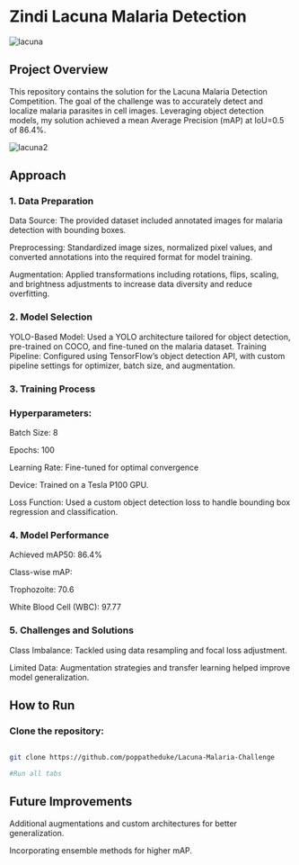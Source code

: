 # Zindi Lacuna Malaria Detection

![lacuna](https://github.com/user-attachments/assets/beca1bfe-dd05-4f28-8e9a-3ab008ad8d09)

## Project Overview

This repository contains the solution for the Lacuna Malaria Detection Competition. The goal of the challenge was to accurately detect and localize malaria parasites in cell images. Leveraging object detection models, my solution achieved a mean Average Precision (mAP) at IoU=0.5 of 86.4%.

![lacuna2](https://github.com/user-attachments/assets/52415d8c-d204-4308-9bbd-df3ffd9407be) 


## Approach

### 1. Data Preparation
Data Source: The provided dataset included annotated images for malaria detection with bounding boxes.

Preprocessing: Standardized image sizes, normalized pixel values, and converted annotations into the required format for model training.

Augmentation: Applied transformations including rotations, flips, scaling, and brightness adjustments to increase data diversity and reduce overfitting.

### 2. Model Selection
YOLO-Based Model: Used a YOLO architecture tailored for object detection, pre-trained on COCO, and fine-tuned on the malaria dataset.
Training Pipeline: Configured using TensorFlow’s object detection API, with custom pipeline settings for optimizer, batch size, and augmentation.

### 3. Training Process

### Hyperparameters:

Batch Size: 8

Epochs: 100

Learning Rate: Fine-tuned for optimal convergence

Device: Trained on a Tesla P100 GPU.

Loss Function: Used a custom object detection loss to handle bounding box regression and classification.

### 4. Model Performance
Achieved mAP50: 86.4%

Class-wise mAP:

Trophozoite: 70.6

White Blood Cell (WBC): 97.77

### 5. Challenges and Solutions
   
Class Imbalance: Tackled using data resampling and focal loss adjustment.

Limited Data: Augmentation strategies and transfer learning helped improve model generalization.

## How to Run

### Clone the repository:
```bash

git clone https://github.com/poppatheduke/Lacuna-Malaria-Challenge

#Run all tabs
```

## Future Improvements

Additional augmentations and custom architectures for better generalization.

Incorporating ensemble methods for higher mAP.

